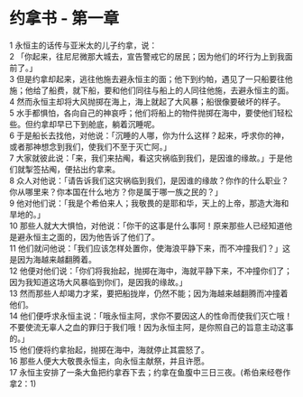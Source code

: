 # 约拿书 - 第一章
  
 1 永恒主的话传与亚米太的儿子约拿，说：  
 2 「你起来，往尼尼微那大城去，宣告警戒它的居民；因为他们的坏行为上到我面前了。」  
 3 但是约拿却起来，逃往他施去避永恒主的面；他下到约帕，遇见了一只船要往他施；他给了船费，就下船，要和他们同往与船上的人同往他施，去避永恒主的面。  
 4 然而永恒主却将大风抛掷在海上，海上就起了大风暴；船很像要破坏的样子。  
 5 水手都惧怕，各向自己的神哀呼；他们将船上的物件抛掷在海中，要使他们轻松些。但约拿却早已下到舱底，躺着沉睡呢。  
 6 于是船长去找他，对他说：「沉睡的人哪，你为什么这样？起来，呼求你的神，或者那神想念到我们，使我们不至于灭亡阿。」  
 7 大家就彼此说：「来，我们来拈阄，看这灾祸临到我们，是因谁的缘故。」于是他们就掣签拈阄，便拈出约拿来。  
 8 众人对他说：「请告诉我们这灾祸临到我们，是因谁的缘故？你作的什么职业？你从哪里来？你本国在什么地方？你是属于哪一族之民的？」  
 9 他对他们说：「我是个希伯来人；我敬畏的是耶和华，天上的上帝，那造大海和旱地的。」  
 10 那些人就大大惧怕，对他说：「你干的这事是什么事阿！原来那些人已经知道他是避永恒主之面的，因为他告诉了他们了。  
 11 他们就问他说：「我们应该怎样处置你，使海浪平静下来，而不冲撞我们？」这是因为海越来越翻腾着。  
 12 他便对他们说：「你们将我抬起，抛掷在海中，海就平静下来，不冲撞你们了；因为我知道这场大风暴临到你们，是因我的缘故。」  
 13 然而那些人却竭力才桨，要把船拢岸，仍然不能；因为海越来越翻腾而冲撞着他们。  
 14 他们便呼求永恒主说：「哦永恒主阿，求你不要因这人的性命而使我们灭亡哦！不要使流无辜人之血的罪归于我们哦！因为永恒主阿，是你照自己的旨意主动这事的。」  
 15 他们便将约拿抬起，抛掷在海中，海就停止其震怒了。  
 16 那些人便大大敬畏永恒主，向永恒主献祭，并且许愿。  
 17 永恒主安排了一条大鱼把约拿吞下去；约拿在鱼腹中三日三夜。(希伯来经卷作拿2：1)